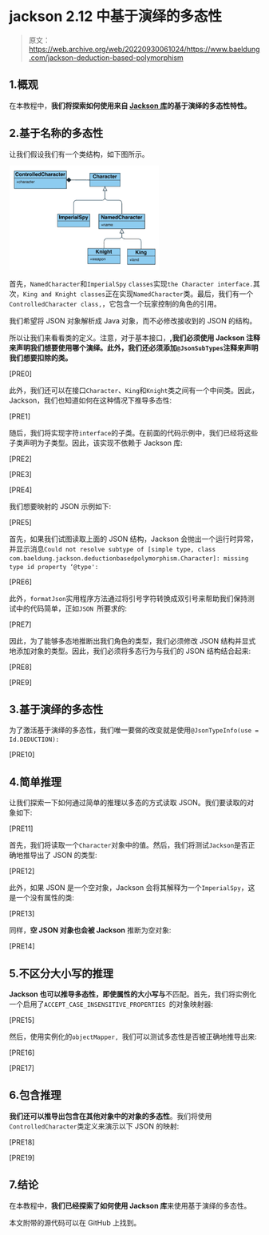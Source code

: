 # jackson 2.12 中基于演绎的多态性

> 原文：<https://web.archive.org/web/20220930061024/https://www.baeldung.com/jackson-deduction-based-polymorphism>

## 1.概观

在本教程中，**我们将探索如何使用来自 [Jackson 库](/web/20220609194830/https://www.baeldung.com/jackson)的基于演绎的多态性特性。**

## 2.基于名称的多态性

让我们假设我们有一个类结构，如下图所示。

[![Character Diagram](img/d3c899887101593a69c1a7aa08d13a17.png "2.1 Character Diagram")](/web/20220609194830/https://www.baeldung.com/wp-content/uploads/2022/04/CharacterDiagram-1.png)

首先，`NamedCharacter`和`ImperialSpy` `classes`实现`the Character interface.`其次，`King and Knight classes`正在实现`NamedCharacter`类。最后，我们有一个`ControlledCharacter class,`，它包含一个玩家控制的角色的引用。

我们希望将 JSON 对象解析成 Java 对象，而不必修改接收到的 JSON 的结构。

所以让我们来看看类的定义。注意，对于基本接口，**,我们必须使用 Jackson 注释来声明我们想要使用哪个演绎。此外，我们还必须添加`@JsonSubTypes`注释来声明我们想要扣除的类。**

[PRE0]

此外，我们还可以在接口`Character`、`King`和`Knight`类之间有一个中间类。因此，Jackson，我们也知道如何在这种情况下推导多态性:

[PRE1]

随后，我们将实现字符`interface`的子类。在前面的代码示例中，我们已经将这些子类声明为子类型。因此，该实现不依赖于 Jackson 库:

[PRE2]

[PRE3]

[PRE4]

我们想要映射的 JSON 示例如下:

[PRE5]

首先，如果我们试图读取上面的 JSON 结构，Jackson 会抛出一个运行时异常，并显示消息`Could not resolve subtype of [simple type, class com.baeldung.jackson.deductionbasedpolymorphism.Character]: missing type id property ‘@type':`

[PRE6]

此外，`formatJson`实用程序方法通过将引号字符转换成双引号来帮助我们保持测试中的代码简单，正如`JSON `所要求的:

[PRE7]

因此，为了能够多态地推断出我们角色的类型，我们必须修改 JSON 结构并显式地添加对象的类型。因此，我们必须将多态行为与我们的 JSON 结构结合起来:

[PRE8]

[PRE9]

## 3.基于演绎的多态性

为了激活基于演绎的多态性，我们唯一要做的改变就是使用`@JsonTypeInfo(use = Id.DEDUCTION):`

[PRE10]

## 4.简单推理

让我们探索一下如何通过简单的推理以多态的方式读取 JSON。我们要读取的对象如下:

[PRE11]

首先，我们将读取一个`Character`对象中的值。然后，我们将测试`Jackson`是否正确地推导出了 JSON 的类型:

[PRE12]

此外，如果 JSON 是一个空对象，Jackson 会将其解释为一个`ImperialSpy`，这是一个没有属性的类:

[PRE13]

同样，**空 JSON 对象也会被 Jackson** 推断为空对象:

[PRE14]

## 5.不区分大小写的推理

**Jackson 也可以推导多态性，即使属性的大小写与**不匹配。首先，我们将实例化一个启用了`ACCEPT_CASE_INSENSITIVE_PROPERTIES `的对象映射器:

[PRE15]

然后，使用实例化的`objectMapper, `我们可以测试多态性是否被正确地推导出来:

[PRE16]

[PRE17]

## 6.包含推理

**我们还可以推导出包含在其他对象中的对象的多态性**。我们将使用`ControlledCharacter`类定义来演示以下 JSON 的映射:

[PRE18]

[PRE19]

## 7.结论

在本教程中，**我们已经探索了如何使用 Jackson 库**来使用基于演绎的多态性。

本文附带的源代码可以在 GitHub 上找到。